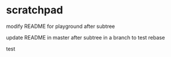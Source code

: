 # scratchpad

modify README for playground after subtree 

update README in master after subtree in a branch to test rebase

test
